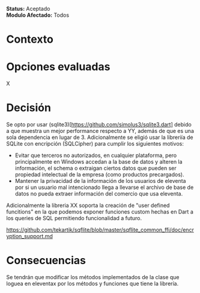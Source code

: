**Status:** Aceptado
<br>
**Modulo Afectado:** Todos

# Contexto

# Opciones evaluadas

X

# Decisión

Se opto por usar (sqlite3)[https://github.com/simolus3/sqlite3.dart] debido a que muestra un mejor performance respecto a YY, además de que es una sola dependencia en lugar de 3. Adicionalmente se eligió usar la libreriía de SQLite con encripción (SQLCipher) para cumplir los siguientes motivos:

- Evitar que terceros no autorizados, en cualquier plataforma, pero principalmente en Windows accedan a la base de datos y alteren la información, el schema o extraigan ciertos datos que pueden ser propiedad intelectual de la empresa (como productos precargados).
- Mantener la privacidad de la información de los usuarios de eleventa por si un usuario mal intencionado llega a llevarse el archivo de base de datos no pueda extraer información del comercio que usa eleventa.

Adicionalmente la libreria XX soporta la creación de "user defined funcitions" en la que podemos exponer funciones custom hechas en Dart a los queries de SQL permitiendo funcionalidad a futuro.

https://github.com/tekartik/sqflite/blob/master/sqflite_common_ffi/doc/encryption_support.md

# Consecuencias

Se tendrán que modificar los métodos implementados de la clase que loguea en eleventax por los métodos y funciones que tiene la librería.
